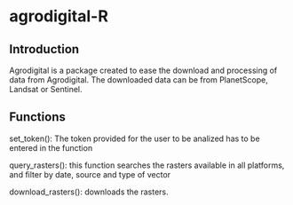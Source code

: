 # agrodigital-R
## Introduction
Agrodigital is a package created to ease the download and processing of data from Agrodigital.
The downloaded data can be from PlanetScope, Landsat or Sentinel.

## Functions
set_token(): The token provided for the user to be analized has to be entered in the function

query_rasters(): this function searches the rasters available in all platforms, and filter by date, source and type of vector

download_rasters(): downloads the rasters.
